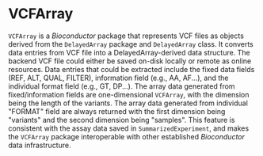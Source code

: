 # VCFArray

`VCFArray` is a _Bioconductor_ package that represents VCF files as objects
 derived from the `DelayedArray` package and `DelayedArray` class. 
It converts data entries from VCF file into a DelayedArray-derived 
data structure. The backend VCF file could either be saved on-disk 
locally or remote as online resources. Data entries that could be 
extracted include the fixed data fields (REF, ALT, QUAL, FILTER), 
information field (e.g., AA, AF...), and the individual format field
 (e.g., GT, DP...). The array data generated from fixed/information 
fields are one-dimensional `VCFArray`, with the dimension being the 
length of the variants. The array data generated from individual 
"FORMAT" field are always returned with the first dimension being 
"variants" and the second dimension being "samples". This feature 
is consistent with the assay data saved in `SummarizedExperiment`, 
and makes the `VCFArray` package interoperable with other established 
_Bioconductor_ data infrastructure.


